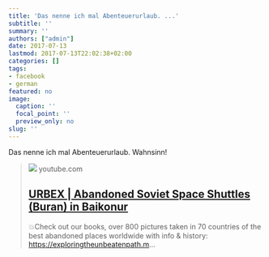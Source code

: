 ```yaml
---
title: 'Das nenne ich mal Abenteuerurlaub. ...'
subtitle: ''
summary: ''
authors: ["admin"]
date: 2017-07-13
lastmod: 2017-07-13T22:02:38+02:00
categories: []
tags:
- facebook
- german
featured: no
image:
  caption: ''
  focal_point: ''
  preview_only: no
slug: ''
---
```

Das nenne ich mal Abenteuerurlaub. Wahnsinn!
> [![](https://i.ytimg.com/vi/-q7ZVXOU3kM/maxresdefault.jpg)](https://www.youtube.com/watch?v=-q7ZVXOU3kM)
> youtube.com
> ## [URBEX | Abandoned Soviet Space Shuttles (Buran) in Baikonur](https://www.youtube.com/watch?v=-q7ZVXOU3kM)
>
>💥Check out our books, over 800 pictures taken in 70 countries of the best abandoned places worldwide with info & history: https://exploringtheunbeatenpath.m...


